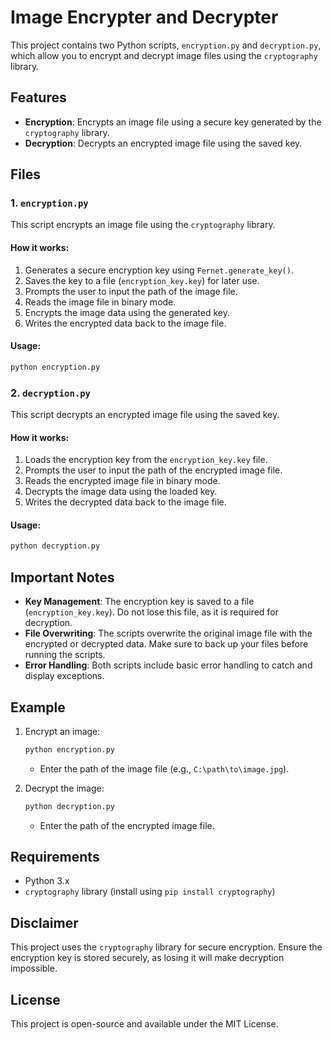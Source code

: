 # Image Encrypter and Decrypter

This project contains two Python scripts, `encryption.py` and `decryption.py`, which allow you to encrypt and decrypt image files using the `cryptography` library.

## Features

- **Encryption**: Encrypts an image file using a secure key generated by the `cryptography` library.
- **Decryption**: Decrypts an encrypted image file using the saved key.

## Files

### 1. `encryption.py`
This script encrypts an image file using the `cryptography` library.

#### How it works:
1. Generates a secure encryption key using `Fernet.generate_key()`.
2. Saves the key to a file (`encryption_key.key`) for later use.
3. Prompts the user to input the path of the image file.
4. Reads the image file in binary mode.
5. Encrypts the image data using the generated key.
6. Writes the encrypted data back to the image file.

#### Usage:
```bash
python encryption.py
```

### 2. `decryption.py`
This script decrypts an encrypted image file using the saved key.

#### How it works:
1. Loads the encryption key from the `encryption_key.key` file.
2. Prompts the user to input the path of the encrypted image file.
3. Reads the encrypted image file in binary mode.
4. Decrypts the image data using the loaded key.
5. Writes the decrypted data back to the image file.

#### Usage:
```bash
python decryption.py
```

## Important Notes

- **Key Management**: The encryption key is saved to a file (`encryption_key.key`). Do not lose this file, as it is required for decryption.
- **File Overwriting**: The scripts overwrite the original image file with the encrypted or decrypted data. Make sure to back up your files before running the scripts.
- **Error Handling**: Both scripts include basic error handling to catch and display exceptions.

## Example

1. Encrypt an image:
   ```bash
   python encryption.py
   ```
   - Enter the path of the image file (e.g., `C:\path\to\image.jpg`).

2. Decrypt the image:
   ```bash
   python decryption.py
   ```
   - Enter the path of the encrypted image file.

## Requirements

- Python 3.x
- `cryptography` library (install using `pip install cryptography`)

## Disclaimer

This project uses the `cryptography` library for secure encryption. Ensure the encryption key is stored securely, as losing it will make decryption impossible.

## License

This project is open-source and available under the MIT License.